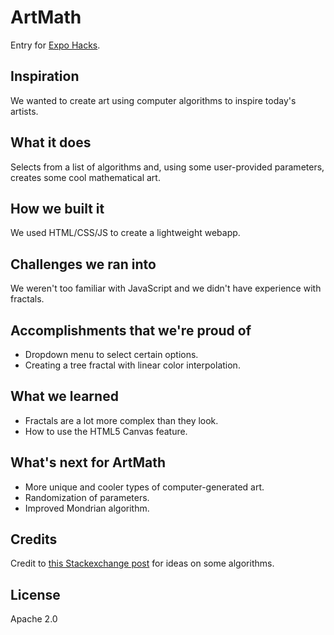 # ArtMath
Entry for [Expo Hacks](http://trivalleyyouthexpo.com/hackathon.html).

## Inspiration
We wanted to create art using computer algorithms to inspire today's artists.

## What it does
Selects from a list of algorithms and, using some user-provided parameters, creates some cool mathematical art.

## How we built it
We used HTML/CSS/JS to create a lightweight webapp.

## Challenges we ran into
We weren't too familiar with JavaScript and we didn't have experience with fractals.

## Accomplishments that we're proud of
* Dropdown menu to select certain options.
* Creating a tree fractal with linear color interpolation.

## What we learned
* Fractals are a lot more complex than they look.
* How to use the HTML5 Canvas feature.

## What's next for ArtMath
* More unique and cooler types of computer-generated art.
* Randomization of parameters.
* Improved Mondrian algorithm.

## Credits
Credit to [this Stackexchange post](https://codegolf.stackexchange.com/questions/35569/tweetable-mathematical-art) for ideas on some algorithms.

## License
Apache 2.0
